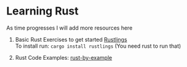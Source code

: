 # Learning Rust

As time progresses I will add more resources here

1. Basic Rust Exercises to get started [Rustlings](https://github.com/rust-lang/rustlings) \
To install run: `cargo install rustlings` (You need rust to run that)

2. Rust Code Examples: [rust-by-example](https://doc.rust-lang.org/rust-by-example/)

